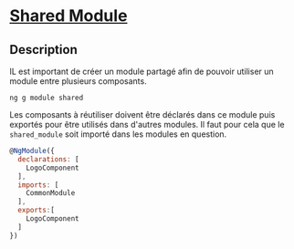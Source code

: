 # [Shared Module](readme.md)

## Description

IL est important de créer un module partagé afin de pouvoir utiliser un module entre plusieurs composants.

```console
ng g module shared
```

Les composants à réutiliser doivent être déclarés dans ce module puis exportés pour être utilisés dans d'autres modules. Il faut pour cela que le `shared_module` soit importé dans les modules en question.

```javascript
@NgModule({
  declarations: [
    LogoComponent
  ],
  imports: [
    CommonModule
  ],
  exports:[
    LogoComponent
  ]
})
```
<!-- 
## Sources

* []() -->